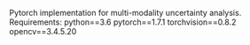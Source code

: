 Pytorch implementation for multi-modality uncertainty analysis.
Requirements:
python==3.6
pytorch==1.7.1 
torchvision==0.8.2
opencv==3.4.5.20
